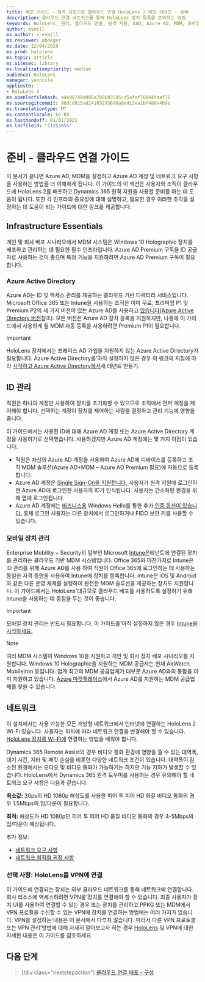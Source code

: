 ```yaml
---
title: 배포 가이드 - 원격 지원으로 클라우드 연결 HoloLens 2 배포 대규모 - 준비
description: 클라우드 연결 네트워크를 통해 HoloLens 장치 등록을 준비하는 방법
keywords: HoloLens, 관리, 클라우드 연결, 원격 지원, AAD, Azure AD, MDM, 모바일 장치 관리
author: evmill
ms.author: v-evmill
ms.reviewer: aboeger
ms.date: 12/04/2020
ms.prod: hololens
ms.topic: article
ms.sitesec: library
ms.localizationpriority: medium
audience: HoloLens
manager: yannisle
appliesto:
- HoloLens 2
ms.openlocfilehash: a4e99740d985a709683595cd5afef76094faaf76
ms.sourcegitcommit: 96dcd015ad24169295690a8ed13ea1bf480e4b9e
ms.translationtype: MT
ms.contentlocale: ko-KR
ms.lasthandoff: 01/01/2021
ms.locfileid: "11253055"
---
```

# 준비 - 클라우드 연결 가이드

이 문서가 끝나면 Azure AD, MDM을 설정하고 Azure AD 계정 및 네트워크 요구 사항을 사용하는 방법을 더 이해하게 됩니다. 이 가이드의 이 섹션은 사용자와 조직이 클라우드에 HoloLens 2를 배포하고 Dynamics 365 원격 지원을 사용할 준비를 하는 데 도움이 됩니다. 또한 각 인프라의 중요성에 대해 설명하고, 필요한 경우 이러한 조각을 설정하는 데 도움이 되는 가이드에 대한 링크를 제공합니다.

## Infrastructure Essentials

개인 및 회사 배포 시나리오에서 MDM 시스템은 Windows 10 Holographic 장치를 배포하고 관리하는 데 필요한 필수 인프라입니다. Azure AD Premium 구독을 ID 공급자로 사용하는 것이 좋으며 특정 기능을 지원하려면 Azure AD Premium 구독이 필요합니다.

### Azure Active Directory

Azure AD는 ID 및 액세스 관리를 제공하는 클라우드 기반 디렉터리 서비스입니다. Microsoft Office 365 또는 Intune을 사용하는 조직은 이미 무료, 프리미엄 P1 및 Premium P2의 세 가지 버전이 있는 Azure AD를 사용하고 [있습니다(Azure Active Directory 버전](https://azure.microsoft.com/documentation/articles/active-directory-editions)참조). 모든 버전은 Azure AD 장치 등록을 지원하지만, 나중에 이 가이드에서 사용하게 될 MDM 자동 등록을 사용하려면 Premium P1이 필요합니다.

> [!IMPORTANT]
> HoloLens 장치에서는 프레미스 AD 가입을 지원하지 않는 Azure Active Directory가 필요합니다. Azure Active Directory를&#39;아직 설정하지 않은 경우 이 링크의 지침에 따라 [시작하고 Azure Active Directory에서](https://docs.microsoft.com/azure/active-directory/fundamentals/active-directory-access-create-new-tenant)새 테넌트 만들기.

## ID 관리

직원은 하나의 계정만 사용하여 장치를 초기화할 수 있으므로 조직에서 먼저&#39;계정을 제어해야 합니다. 선택하는 계정이 장치를 제어하는 사람을 결정하고 관리 기능에 영향을 줍니다.

이 가이드에서는 사용된 ID에 [](https://docs.microsoft.com/hololens/hololens-identity) 대해 Azure AD 계정 또는 Azure Active Directory 계정을 사용하기로 선택했습니다. 사용하겠지만 Azure AD 계정에는 몇 가지 이점이 있습니다.

- 직원은 자신의 Azure AD 계정을 사용하여 Azure AD에 디바이스를 등록하고 조직&#39;MDM 솔루션(Azure AD+MDM – Azure AD Premium 필요)에 자동으로 등록합니다.
- Azure AD 계정은 [Single Sign-On을 지원합니다.](https://docs.microsoft.com/azure/active-directory/manage-apps/what-is-single-sign-on) 사용자가 원격 지원에 로그인하면 Azure AD에 로그인한 사용자의 ID가 인식됩니다. 사용자는 간소화된 환경을 위해 앱에 로그인됩니다.
- Azure AD 계정에는 [비즈니스용](https://docs.microsoft.com/hololens/hololens-identity) Windows Hello를 통한 추가 [인증 옵션이 있습니다.](https://docs.microsoft.com/windows/security/identity-protection/hello-for-business/hello-identity-verification) 홍채 로그인 사용자는 다른 장치에서 로그인하거나 FIDO 보안 키를 사용할 수 있습니다.

### 모바일 장치 관리

Enterprise Mobility + Security의 일부인 Microsoft [Intune은](https://docs.microsoft.com/mem/intune/fundamentals/what-is-intune)테넌트에 연결된 장치를 관리하는 클라우드 기반 MDM 시스템입니다. Office 365와 마찬가지로 Intune은 ID 관리를 위해 Azure AD를 사용 하여 직원이 Office 365에 로그인하는 데 사용하는 동일한 자격 증명을 사용하여 Intune에 장치를 등록합니다. Intune은 iOS 및 Android와 같은 다른 운영 체제를 실행하여 완전한 MDM 솔루션을 제공하는 장치도 지원합니다. 이 가이드에서는 HoloLens&#39;대규모로 클라우드 배포를 사용하도록 설정하기 위해 Intune을 사용하는 데 중점을 두는 것이 좋습니다.

> [!IMPORTANT]
> 모바일 장치 관리는 반드시 필요합니다. 이 가이드를&#39;아직 설정하지 않은 경우 [Intune을 시작하세요.](https://docs.microsoft.com/mem/intune/fundamentals/free-trial-sign-up)

> [!NOTE]
> 여러 MDM 시스템이 Windows 10을 지원하고 개인 및 회사 장치 배포 시나리오를 지원합니다. Windows 10 Holographic을 지원하는 MDM 공급자는 현재 AirWatch, MobileIron 등입니다. 업계 최고의 MDM 공급업체가 대부분 Azure AD와의 통합을 이미 지원하고 있습니다. [Azure 마켓플레이스](https://azure.microsoft.com/marketplace/)에서 Azure AD를 지원하는 MDM 공급업체를 찾을 수 있습니다.

## 네트워크

이 설치에서는 사용 가능한 모든 개방형 네트워크에서 인터넷에 연결하는 HoloLens 2 Wi-Fi 있습니다. 사용자는 위치에 따라 네트워크 연결을 변경해야 할 수 있습니다. [HoloLens 장치를 Wi-Fi에](https://docs.microsoft.com/hololens/hololens-network) 연결하는 방법을 배워야 합니다.

Dynamics 365 Remote Assist의 경우 비디오 통화 환경에 영향을 줄 수 있는 대역폭, 대기 시간, 지터 및 패킷 손실을 비롯한 다양한 네트워크 조건이 있습니다. 대역폭이 감소된 환경에서는 오디오 및 비디오 통화가 가능하기는 하지만 기능 저하가 발생할 수 있습니다. HoloLens에서 Dynamics 365 원격 도우미를 사용하는 경우 유의해야 할 네트워크 요구 사항은 다음과 같습니다.

**최소값:** 30ps의 HD 1080p 해상도를 사용한 피어 투 피어 HD 화질 비디오 통화의 경우 1.5Mbps의 업/다운이 필요합니다.

**최적:** 해상도가 HD 1080p인 피어 투 피어 HD 품질 비디오 통화의 경우 4-5Mbps의 업/다운이 예상됩니다.

추가 정보:

- [네트워크 요구 사항](https://docs.microsoft.com/dynamics365/mixed-reality/remote-assist/requirements#network-requirements)
- [네트워크 최적화 권장 사항](https://docs.microsoft.com/dynamics365/mixed-reality/remote-assist/requirements#dynamics-365-remote-assist-hololens)

### 선택 사항: HoloLens를 VPN에 연결

이 가이드에 연결되는 장치는 외부 클라우드 네트워크를 통해 네트워크에 연결합니다. 회사 리소스에 액세스하려면 VPN을&#39;장치를 연결해야 할 수 있습니다. 최종 사용자가 장치 UI를 사용하여 연결할 수 있는 경우 또는 장치를 관리하고 PPKG 또는 MDM에서 VPN 프로필을 수신할 수 있는 VPN에 장치를 연결하는 방법에는 여러 가지가 있습니다. VPN을 설정하는&#39;내용은 이 문서에서 다루지 않습니다. 따라서 다른 VPN 프로토콜 또는 VPN 관리&#39;방법에 대해 자세히 알아보고자 하는 경우 [HoloLens](https://docs.microsoft.com/hololens/hololens-network#vpn) 및 VPN에 대한 자세한 내용은 이 가이드를 참조하세요.

## 다음 단계

> [!div class="nextstepaction"]
> [클라우드 연결 배포 - 구성](hololens2-cloud-connected-configure.md)
